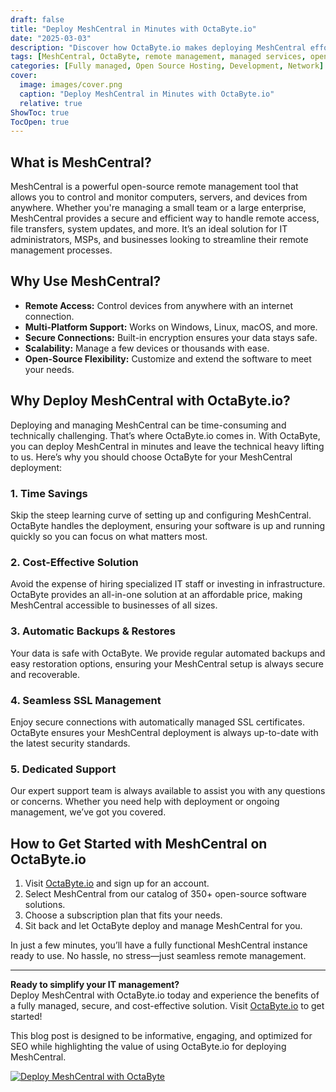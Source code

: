 ```yaml
---
draft: false
title: "Deploy MeshCentral in Minutes with OctaByte.io"
date: "2025-03-03"
description: "Discover how OctaByte.io makes deploying MeshCentral effortless. Skip the complexities of setup and maintenance, and enjoy a fully managed, secure, and cost-effective remote management solution in minutes."
tags: [MeshCentral, OctaByte, remote management, managed services, open-source software, IT management, secure deployment, automatic backups, SSL management, cost-effective IT solutions]
categories: [Fully managed, Open Source Hosting, Development, Network]
cover:
  image: images/cover.png
  caption: "Deploy MeshCentral in Minutes with OctaByte.io"
  relative: true
ShowToc: true
TocOpen: true
---
```



## What is MeshCentral?

MeshCentral is a powerful open-source remote management tool that allows you to control and monitor computers, servers, and devices from anywhere. Whether you're managing a small team or a large enterprise, MeshCentral provides a secure and efficient way to handle remote access, file transfers, system updates, and more. It’s an ideal solution for IT administrators, MSPs, and businesses looking to streamline their remote management processes.

## Why Use MeshCentral?

- **Remote Access:** Control devices from anywhere with an internet connection.  
- **Multi-Platform Support:** Works on Windows, Linux, macOS, and more.  
- **Secure Connections:** Built-in encryption ensures your data stays safe.  
- **Scalability:** Manage a few devices or thousands with ease.  
- **Open-Source Flexibility:** Customize and extend the software to meet your needs.  

## Why Deploy MeshCentral with OctaByte.io?

Deploying and managing MeshCentral can be time-consuming and technically challenging. That’s where OctaByte.io comes in. With OctaByte, you can deploy MeshCentral in minutes and leave the technical heavy lifting to us. Here’s why you should choose OctaByte for your MeshCentral deployment:

### 1. **Time Savings**  
Skip the steep learning curve of setting up and configuring MeshCentral. OctaByte handles the deployment, ensuring your software is up and running quickly so you can focus on what matters most.

### 2. **Cost-Effective Solution**  
Avoid the expense of hiring specialized IT staff or investing in infrastructure. OctaByte provides an all-in-one solution at an affordable price, making MeshCentral accessible to businesses of all sizes.

### 3. **Automatic Backups & Restores**  
Your data is safe with OctaByte. We provide regular automated backups and easy restoration options, ensuring your MeshCentral setup is always secure and recoverable.

### 4. **Seamless SSL Management**  
Enjoy secure connections with automatically managed SSL certificates. OctaByte ensures your MeshCentral deployment is always up-to-date with the latest security standards.

### 5. **Dedicated Support**  
Our expert support team is always available to assist you with any questions or concerns. Whether you need help with deployment or ongoing management, we’ve got you covered.

## How to Get Started with MeshCentral on OctaByte.io

1. Visit [OctaByte.io](https://octabyte.io) and sign up for an account.  
2. Select MeshCentral from our catalog of 350+ open-source software solutions.  
3. Choose a subscription plan that fits your needs.  
4. Sit back and let OctaByte deploy and manage MeshCentral for you.  

In just a few minutes, you’ll have a fully functional MeshCentral instance ready to use. No hassle, no stress—just seamless remote management.

---

**Ready to simplify your IT management?**  
Deploy MeshCentral with OctaByte.io today and experience the benefits of a fully managed, secure, and cost-effective solution. Visit [OctaByte.io](https://octabyte.io) to get started!
 

This blog post is designed to be informative, engaging, and optimized for SEO while highlighting the value of using OctaByte.io for deploying MeshCentral.

[![Deploy MeshCentral with OctaByte](/images/deploy-on-octabyte.png)](https://octabyte.io/fully-managed-open-source-services/development/network/meshcentral)